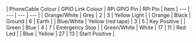 | PhoneCable Colour | GPIO Link Colour | RPi GPIO Pin | RPi Pin | Item
| --- | --- | --- | --- |
| Orange/White | Grey | 2 | 3 | Yellow Light |
| Orange | Black | Ground | 6 | Earth |
| Blue/White | Yellow (red tape) | 3 | 5 | Key Positive |
| Green | Blue | 4 | 7 | Emergency Stop |
| Green/White | White | 17 | 11 | Red Led |
| Blue | Yellow | 27 | 13 | Start Positive |
